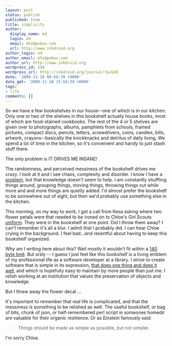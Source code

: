 ```yaml
---
layout: post
status: publish
published: true
title: simplicity
author:
  display_name: ed
  login: ed
  email: ehs@pobox.com
  url: http://www.inkdroid.org
author_login: ed
author_email: ehs@pobox.com
author_url: http://www.inkdroid.org
wordpress_id: 549
wordpress_url: http://inkdroid.org/journal/?p=549
date: '2008-11-18 08:58:39 +0000'
date_gmt: '2008-11-18 15:58:39 +0000'
tags:
- life
comments: []
---
```

<p>So we have a few bookshelves in our house--one of which is in our kitchen. Only one or two of the shelves in this bookshelf actually house books, most of which are food-stained cookbooks. The rest of the 4 or 5 shelves are given over to photographs, albums, pamphlets from schools, framed pictures, compact discs, pencils, letters, screwdrivers, coins, candles, bills, artwork, crayons--basically the knickknacks and detritus of daily living. We spend a lot of time in the kitchen, so it's convenient and handy to just stash stuff there.</p>
<p>The only problem is IT DRIVES ME INSANE!</p>
<p>The randomness, and perceived messiness of the bookshelf drives me crazy.  I look at it and I see chaos, complexity and disorder. I know I have a <a href="http://en.wikipedia.org/wiki/Obsessive-compulsive_disorder">problem</a>, but that knowledge doesn't seem to help. I am constantly shuffling things around, grouping things, moving things, throwing things out while more and and more things are quietly added. I'd almost prefer the bookshelf to be somewhere out of sight, but then we'd probably use something else in the kitchen. </p>
<p>This morning, on my way to work, I got a call from Kesa asking where two flower petals were that needed to be ironed on to Chloe's Girl Scouts <a href="http://www.girlscouts.org/program/gs_central/insignia/where_to_place/daisy/">uniform</a>. They were in the bookshelf at one point. Did I throw them away? I can't remember it's all a blur. I admit that I probably did. I can hear Chloe crying in the background. I feel bad...and resentful about having to keep this bookshelf organized.</p>
<p>Why am I writing here about this? Well mostly it wouldn't fit within a <a href="http://twitter.com/edsu">140 byte limit</a>. But srsly -- I guess I just feel like this bookshelf is a living emblem of my professional life as a software developer at a library.  I strive to create software that is simple in its expression, <a href="http://en.wikipedia.org/wiki/Unix_philosophy">that does one thing and does it well</a>, and which is hopefully easy to maintain by more people than just me. I relish working at an institution that values the preservation of objects and knowledge. </p>
<p>But I threw away the flower decal ...</p>
<p>It's important to remember that real life is complicated, and that the messiness is something to be relished as well. The useful bookshelf, or bag of bits, chunk of json, or half-remembered perl script in someones homedir are valuable for their organic resilience. Or as Einstein famously said:</p>
<blockquote><p>Things should be made as simple as possible, but not simpler.</p></blockquote>
<p>I'm sorry Chloe.</p>
